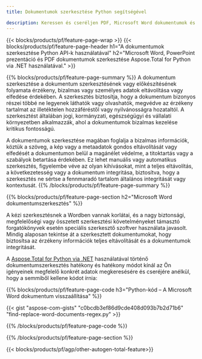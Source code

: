 ```yaml
---
title: Dokumentumok szerkesztése Python segítségével 

description: Keressen és cseréljen PDF, Microsoft Word dokumentumok és PowerPoint prezentációk adatait Python alkalmazásán keresztül.
---
```


{{< blocks/products/pf/feature-page-wrap >}}
{{< blocks/products/pf/feature-page-header h1="A dokumentumok szerkesztése Python API-k használatával" h2="Microsoft Word, PowerPoint prezentáció és PDF dokumentumok szerkesztése Aspose.Total for Python via .NET használatával." >}}

{{% blocks/products/pf/feature-page-summary %}}
A dokumentum szerkesztése a dokumentum szerkesztésének vagy előkészítésének folyamata érzékeny, bizalmas vagy személyes adatok eltávolítása vagy elfedése érdekében. A szerkesztés biztosítja, hogy a dokumentum bizonyos részei többé ne legyenek láthatók vagy olvashatók, megvédve az érzékeny tartalmat az illetéktelen hozzáféréstől vagy nyilvánosságra hozataltól. A szerkesztést általában jogi, kormányzati, egészségügyi és vállalati környezetben alkalmazzák, ahol a dokumentumok bizalmas kezelése kritikus fontosságú.<br />

A dokumentumok szerkesztése magában foglalja a bizalmas információk, köztük a szöveg, a kép vagy a metaadatok gondos eltávolítását vagy elfedését a dokumentumon belül a magánélet védelme, a titoktartás vagy a szabályok betartása érdekében. Ez lehet manuális vagy automatikus szerkesztés, figyelembe véve az olyan kihívásokat, mint a teljes eltávolítás, a következetesség vagy a dokumentum integritása, biztosítva, hogy a szerkesztés ne sértse a fennmaradó tartalom általános integritását vagy kontextusát.
{{% /blocks/products/pf/feature-page-summary  %}}

{{% blocks/products/pf/feature-page-section  h2="Microsoft Word dokumentumszerkesztés" %}}

A kézi szerkesztésnek a Wordben vannak korlátai, és a nagy biztonsági, megfelelőségi vagy összetett szerkesztési követelményeket támasztó forgatókönyvek esetén speciális szerkesztő szoftver használata javasolt. Mindig alaposan tekintse át a szerkesztett dokumentumokat, hogy biztosítsa az érzékeny információk teljes eltávolítását és a dokumentumok integritását. <br />

A [Aspose.Total for Python via .NET](https://products.aspose.com/total/python-net/) használatával történő dokumentumszerkesztés hatékony és hatékony módot kínál az Ön igényeinek megfelelő konkrét adatok megkeresésére és cseréjére anélkül, hogy a semmiből kellene kódot írnia:

{{% blocks/products/pf/feature-page-code h3="Python-kód – A Microsoft Word dokumentum visszaállítása" %}}

{{< gist "aspose-com-gists" "c0bcdb3ef86d9cde408d093b7b2d71b6" "find-replace-word-documents-regex.py" >}}

{{% /blocks/products/pf/feature-page-code  %}}

{{% /blocks/products/pf/feature-page-section %}}

{{< blocks/products/pf/agp/other-autogen-total-feature>}}